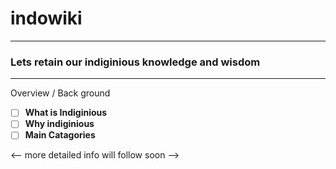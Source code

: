 # indowiki
-------------------------------------------------------
### Lets retain our indiginious knowledge and wisdom
---------------------------------------------------
Overview  / Back ground 

- [ ] **What is Indiginious**
- [ ] **Why indiginious**
- [ ] **Main Catagories**

<-- more detailed info will follow soon -->
